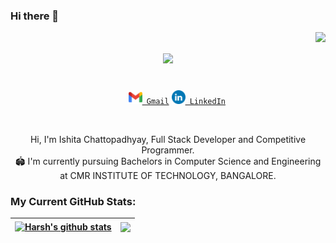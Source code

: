 
<!--
**ishita2104/ishita2104** is a ✨ _special_ ✨ repository because its `README.md` (this file) appears on your GitHub profile.

Here are some ideas to get you started:

- 🔭 I’m currently working on ...
- 🌱 I’m currently learning ...
- 👯 I’m looking to collaborate on ...
- 🤔 I’m looking for help with ...
- 💬 Ask me about ...
- 📫 How to reach me: ...
- 😄 Pronouns: ...
- ⚡ Fun fact: ...
-->
### Hi there 👋

<img align="right" src="https://visitor-badge.laobi.icu/badge?page_id=ishita2104">

<h1 align="center">
  <a href="https://git.io/typing-svg">
    <img src="https://readme-typing-svg.herokuapp.com/?lines=Hello,+Folks!+👋;I+am+Isita+Chattopadhyay....;Nice+to+meet+you!&center=true&size=30">
  </a>
</h1>

<p align="center">
  <code>
    <a href="mailto:ishitarumi6@gmail.com" title="Gmail"><img width="22" src="https://github.com/harsh725/harsh725/blob/master/icons/Gmail.png"> Gmail</a></code>
    <code><a href="https://www.linkedin.com/in/ishita-chattopadhyay-53905b1a2/" title="Gmail"><img width="22" src="https://github.com/harsh725/harsh725/blob/master/icons/LinkedIN.png"> LinkedIn</a></code>

</p>
<br />
<p align="center">
Hi, I'm Ishita Chattopadhyay, Full Stack Developer and Competitive Programmer.
  <br>
  🏟 I'm currently pursuing Bachelors in Computer Science and Engineering at CMR INSTITUTE OF TECHNOLOGY, BANGALORE.
  <br>
</p>

<!-- https://github-readme-stats.vercel.app/api?username=harsh725&show_icons=true -->

### My Current GitHub Stats:
| <a href="https://github.com/ishita2104/github-readme-stats"><img align="center" src="https://github-readme-stats.vercel.app/api?username=ishita2104&show_icons=true&include_all_commits=true&theme=buefy&hide_border=true" alt="Harsh's github stats" /></a> | <a href="https://github.com/ishita2104/github-readme-stats"><img align="center" src="https://github-readme-stats.vercel.app/api/top-langs/?username=ishita2104&layout=compact&theme=buefy&hide_border=true" /></a> |
| ------------- | ------------- |
